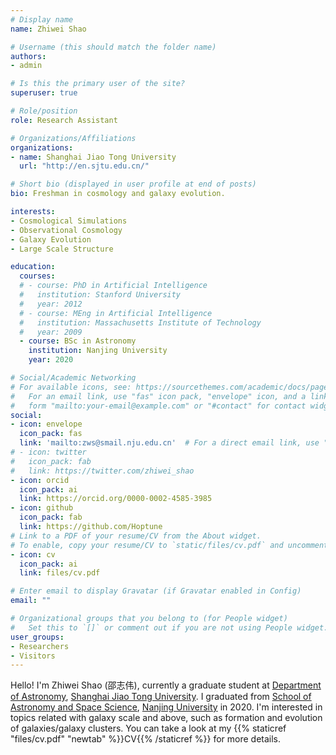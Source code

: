 ```yaml
---
# Display name
name: Zhiwei Shao

# Username (this should match the folder name)
authors:
- admin

# Is this the primary user of the site?
superuser: true

# Role/position
role: Research Assistant

# Organizations/Affiliations
organizations:
- name: Shanghai Jiao Tong University
  url: "http://en.sjtu.edu.cn/"

# Short bio (displayed in user profile at end of posts)
bio: Freshman in cosmology and galaxy evolution.

interests:
- Cosmological Simulations
- Observational Cosmology
- Galaxy Evolution
- Large Scale Structure

education:
  courses:
  # - course: PhD in Artificial Intelligence
  #   institution: Stanford University
  #   year: 2012
  # - course: MEng in Artificial Intelligence
  #   institution: Massachusetts Institute of Technology
  #   year: 2009
  - course: BSc in Astronomy
    institution: Nanjing University
    year: 2020

# Social/Academic Networking
# For available icons, see: https://sourcethemes.com/academic/docs/page-builder/#icons
#   For an email link, use "fas" icon pack, "envelope" icon, and a link in the
#   form "mailto:your-email@example.com" or "#contact" for contact widget.
social:
- icon: envelope
  icon_pack: fas
  link: 'mailto:zws@smail.nju.edu.cn'  # For a direct email link, use "mailto:test@example.org".
# - icon: twitter
#   icon_pack: fab
#   link: https://twitter.com/zhiwei_shao
- icon: orcid
  icon_pack: ai
  link: https://orcid.org/0000-0002-4585-3985
- icon: github
  icon_pack: fab
  link: https://github.com/Hoptune
# Link to a PDF of your resume/CV from the About widget.
# To enable, copy your resume/CV to `static/files/cv.pdf` and uncomment the lines below.
- icon: cv
  icon_pack: ai
  link: files/cv.pdf

# Enter email to display Gravatar (if Gravatar enabled in Config)
email: ""

# Organizational groups that you belong to (for People widget)
#   Set this to `[]` or comment out if you are not using People widget.
user_groups:
- Researchers
- Visitors
---
```


Hello! I'm Zhiwei Shao (邵志伟), currently a graduate student at [Department of Astronomy](http://astro.sjtu.edu.cn/en/), [Shanghai Jiao Tong University](http://en.sjtu.edu.cn/). I graduated from [School of Astronomy and Space Science](https://astronomy.nju.edu.cn/), [Nanjing University](https://www.nju.edu.cn/en/main.psp) in 2020. I'm interested in topics related with galaxy scale and above, such as formation and evolution of galaxies/galaxy clusters. You can take a look at my {{% staticref "files/cv.pdf" "newtab" %}}CV{{% /staticref %}} for more details.
